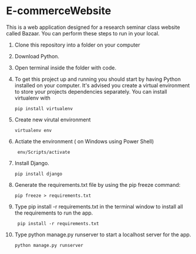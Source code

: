 # E-commerceWebsite
This is a web application designed for a research seminar class website called Bazaar. 
You can perform these steps to run in your local.

1. Clone this repository into a folder on your computer
2. Download Python.
3. Open terminal inside the folder with code. 
4. To get this project up and running you should start by having Python installed on your computer. It's advised you create a virtual environment to store your projects dependencies separately. You can install virtualenv with
   
   ```
   pip install virtualenv
   ```
6. Create new virutal environment
     ``` 
    virtualenv env
     ```
8. Actiate the environment ( on Windows using Power Shell)
   ```
    env/Scripts/activate 
   ```
9.  Install Django.
    ```
    pip install django
    ```  
10. Generate the requirements.txt file by using the pip freeze command:
    ```
    pip freeze > requirements.txt
    ``` 
13. Type pip install -r requirements.txt in the terminal window to install all the requirements to run the app.
    ```
     pip install -r requirements.txt
    ```
14. Type python manage.py runserver to start a localhost server for the app.
    ```
    python manage.py runserver
    ```

